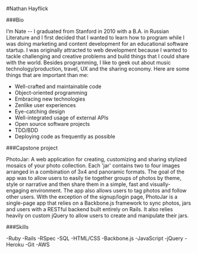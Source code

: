 #Nathan Hayflick

###Bio

I’m Nate -- I graduated from Stanford in 2010 with a B.A. in Russian Literature and I first decided that I wanted to learn how to program while I was doing marketing and content development for an educational software startup. I was originally attracted to web development because I wanted to tackle challenging and creative problems and build things that I could share with the world. Besides programming, I like to geek out about music technology/production, travel, UX and the sharing economy. Here are some things that are important than me:

  - Well-crafted and maintainable code
  - Object-oriented programming
  - Embracing new technologies
  - Zenlike user experiences
  - Eye-catching design
  - Well-integrated usage of external APIs
  - Open source software projects
  - TDD/BDD
  - Deploying code as frequently as possible


###Capstone project

  PhotoJar: A web application for creating, customizing and sharing stylized mosaics of your photo collection. Each 'jar' contains two to four images arranged in a combination of 3x4 and panoramic formats. The goal of the app was to allow users to easily tie together groups of photos by theme, style or narrative and then share them in a simple, fast and visually-engaging environment. The app also allows users to tag photos and follow other users. With the exception of the signup/login page, PhotoJar is a single-page app that relies on a Backbone.js framework to sync photos, jars and users with a RESTful backend built entirely on Rails. It also relies heavily on custom jQuery to allow users to create and manipulate their jars.

###Skills

  -Ruby
  -Rails
  -RSpec
  -SQL
  -HTML/CSS
  -Backbone.js
  -JavaScript
  -jQuery
  -Heroku
  -Git
  -AWS
